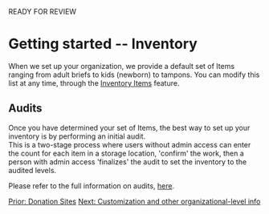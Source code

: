 READY FOR REVIEW
# Getting started -- Inventory
When we set up your organization, we provide a default set of Items ranging from adult briefs to kids (newborn) 
to tampons. You can modify this list at any time, through the [Inventory Items](inventory_items.md) feature.  

## Audits

Once you have determined your set of Items, the best way to set up your inventory is by performing an initial audit.  
This is a two-stage process where users without admin access can enter the count for each item in a storage location,  'confirm' the work,  then a person with admin access 'finalizes' the audit to set the  inventory to the audited levels.

Please refer to the full information on audits, [here](inventory_audits.md).


[Prior: Donation Sites](getting_started_donation_sites.md) [Next: Customization and other organizational-level info](getting_started_customization.md)